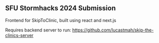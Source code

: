 ## SFU Stormhacks 2024 Submission

Frontend for SkipToClinic, built using react and next.js

Requires backend server to run:
https://github.com/lucastmah/skip-the-clinics-server
